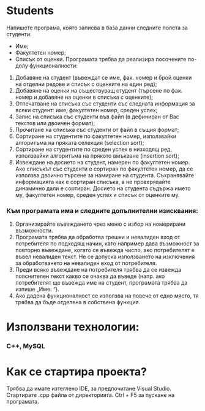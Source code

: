 # Students
Напишете програма, която записва в база данни следните полета за студенти:
-	Име;
-	Факултетен номер;
-	Списък от оценки.
Програмата трябва да реализира посочените по-долу функционалности:
1.	Добавяне на студент (въвеждат се име, фак. номер и брой оценки на отделни редове и списък с оценките на един ред);
2.	Добавяне на оценки на съществуващ студент (търсене по фак. номер и добавяне на оценки в списъка с оценките);
3.	Отпечатване на списъка със студенти със следната информация за всеки студент: име, факултетен номер, среден успех;
4.	Запис на списъка със студенти във файл (в дефиниран от Вас текстов или двоичен формат);
5.	Прочитане на списъка със студенти от файл в същия формат;
6.	Сортиране на студентите по факултетен номер, използвайки алгоритъма на пряката селекция (selection sort);
7.	Сортиране на студентите по среден успех в низходящ ред, използвайки алгоритъма на прякото вмъкване (insertion sort);
8.	Извеждане на досието на студент, намерен по факултетен номер. Ако списъкът със студенти е сортиран по факултетен номер, да се използва двоично търсене за намиране на студента. Съхранявайте информацията как е сортиран списъка, а не проверявайте динамично дали е сортиран. Досието на студента съдържа името му, факултетен номер, среден успех и списък от оценките му.
### Към програмата има и следните допълнителни изисквания:
1.	Организирайте въвеждането чрез меню с избор на номерирани възможности.
2.	Програмата трябва да обработва грешки и невалиден вход от потребителя по подходящ начин, като например дава възможност за повторно въвеждане, когато се въвежда число, ако потребителят е въвел невалиден текст. Не се допуска използването на изключения за обработването на невалиден вход от потребителя.
3.	Преди всяко въвеждане на потребителя трябва да се извежда пояснителен текст какво се очаква да въведе (напр. ако потребителят ще въвежда име на студент, програмата трябва да изпише „Име: “).
4.	Ако дадена функционалност се използва на повече от едно място, тя трябва да бъде отделена в собствена функция.



# Използвани технологии:
### C++, MySQL


# Как се стартира проекта?

Трябва да имате изтеглено IDE, за предпочитане Visual Studio.
Стартирате .cpp файла от директорията. 
Ctrl + F5 за пускане на програмата. 
